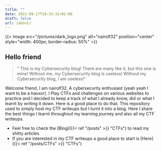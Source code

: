 ```yaml
---
title: ""
date: 2022-09-17T18:33:31+01:00
draft: false
url: /about/
---
```


{{< image src="/pictures/dark_logo.png" alt="nairolf32" position="center" style="width: 400px; border-radius: 50%" >}}

## Hello friend

>" This is my Cybersecurity blog! There are many like it, but this one is mine! Without me, my Cybersecurity blog is useless! Without my Cybersecurity blog, I am useless!"

Welcome friend, I am nairolf32, A cybersecurity enthusiast (yeah yeah I want to be a haxxor). I Play CTFs and challenges on various websites to practice and I decided to keep a track of what I already know, did or what I learnt by writing it down. Here is a good place to do that. This repository used to simply host my CTF writeups but I turnt it into a blog. Here I share the best things I learnt throughout my learning journey and also all my CTF writeups.

- Feel free to check the [Blog]({{< ref "/posts" >}} "CTFs") to read my shitty articles
- If you are interested in my CTF writeups a good place to start is [Here]({{< ref "/posts/CTFs" >}} "CTFs")
